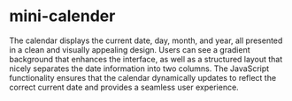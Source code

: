 # mini-calender

The calendar displays the current date, day, month, and year, all presented in a clean and visually appealing design. Users can see a gradient background that enhances the interface, as well as a structured layout that nicely separates the date information into two columns. The JavaScript functionality ensures that the calendar dynamically updates to reflect the correct current date and provides a seamless user experience.
